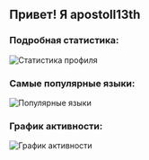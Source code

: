 ## Привет! Я apostoll13th

### Подробная статистика:
![Статистика профиля](https://github-readme-stats.vercel.app/api?username=apostoll13th&show_icons=true&theme=radical)

### Самые популярные языки:
![Популярные языки](https://github-readme-stats.vercel.app/api/top-langs/?username=apostoll13th&layout=compact&theme=radical)

### График активности:
![График активности](https://github-readme-activity-graph.cyclic.app/graph?username=apostoll13th&theme=react-dark)
